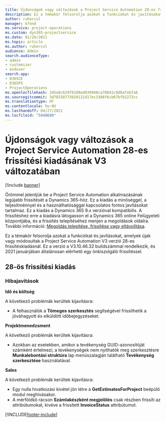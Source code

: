 ```yaml
---
title: Újdonságok vagy változások a Project Service Automation 28-es frissítési kiadásának V3 változatában
description: Ez a témakör felsorolja azokat a funkciókat és javításokat, amelyek elérhetők a Project Service Automation V3. 28-os frissítési kiadásában.
author: ruhercul
manager: kfend
ms.service: project-operations
ms.custom: dyn365-projectservice
ms.date: 01/26/2021
ms.topic: article
ms.author: ruhercul
audience: Admin
search.audienceType:
- admin
- customizer
- enduser
search.app:
- D365CE
- D365PS
- ProjectOperations
ms.openlocfilehash: 2d5e8c629f8108ed039948ca70842c9d8afebfa6
ms.sourcegitcommit: 3d78338773929121d17ec3386f6cb67bfb2272cc
ms.translationtype: HT
ms.contentlocale: hu-HU
ms.lasthandoff: 04/27/2021
ms.locfileid: "5948689"
---
```

# <a name="whats-new-or-changed-in-project-service-automation-update-release-28-v3"></a>Újdonságok vagy változások a Project Service Automation 28-es frissítési kiadásának V3 változatában

[!include [banner](../includes/psa-now-project-operations.md)]

Örömmel jelentjük be a Project Service Automation alkalmazásának legújabb frissítését a Dynamics 365-höz. Ez a kiadás a minőséggel, a teljesítménnyel és a használhatósággal kapcsolatos fontos javításokat tartalmaz. Ez a kiadás a Dynamics 365 9.x verzióval kompatibilis. A frissítéshez erre a kiadásra látogasson el a Dynamics 365 online Felügyeleti központjába, és a frissítés telepítéséhez menjen a megoldások oldalra. További információ: [Megoldás telepítése, frissítése vagy eltávolítása](/power-platform/admin/install-remove-preferred-solution).

Ez a témakör felsorolja azokat a funkciókat és javításokat, amelyek újak vagy módosultak a Project Service Automation V3 verzió 28-es frissítéskiadásnál. Ez a verzió a V3.10.46.32 buildszámmal rendelkezik, és 2021 januárjában általánosan elérhető egy önkiszolgáló frissítéssel.

## <a name="update-release-28"></a>28-ös frissítési kiadás

### <a name="bug-fixes"></a>Hibajavítások

**Idő és költség**

A következő problémák kerültek kijavításra:

- A felhasználók a **Tömeges szerkesztés** segítségével frissíthetik a jóváhagyott és elküldött időbejegyzéseket.

**Projektmenedzsment**

A következő problémák kerültek kijavításra:

- Azokban az esetekben, amikor a tevékenység GUID-azonosítóját számként értelmezi, a tevékenységek nem nyithatók meg szerkesztésre **Munkalebontási struktúra** lap menüszalagján található **Tevékenység szerkesztése** használatával.

**Sales**

A következő problémák kerültek kijavításra:

- Egy nulla hivatkozási kivétel jön létre a **GetEstimatesForProject** beépülő modul meghívásakor.
- A mérföldkő rácson **Számlakészként megjelölés** csak részben frissíti az attribútumokat, kivéve a frissített **InvoiceStatus** attribútumot.



[!INCLUDE[footer-include](../includes/footer-banner.md)]